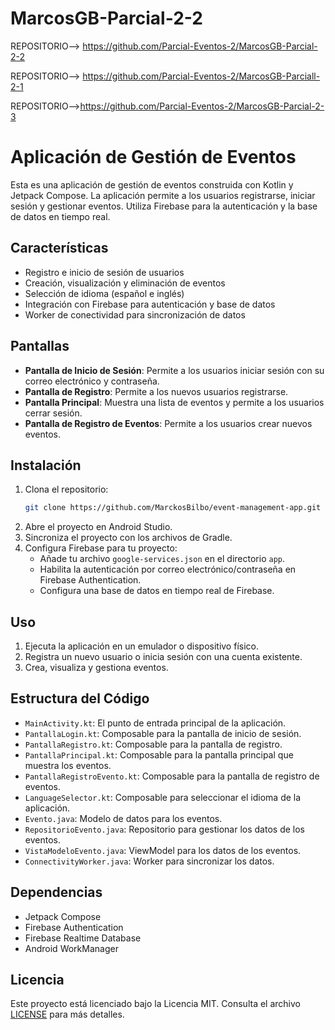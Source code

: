 # MarcosGB-Parcial-2-2


REPOSITORIO--> https://github.com/Parcial-Eventos-2/MarcosGB-Parcial-2-2

REPOSITORIO--> https://github.com/Parcial-Eventos-2/MarcosGB-Parciall-2-1

REPOSITORIO-->https://github.com/Parcial-Eventos-2/MarcosGB-Parcial-2-3

# Aplicación de Gestión de Eventos

Esta es una aplicación de gestión de eventos construida con Kotlin y Jetpack Compose. La aplicación permite a los usuarios registrarse, iniciar sesión y gestionar eventos. Utiliza Firebase para la autenticación y la base de datos en tiempo real.

## Características

- Registro e inicio de sesión de usuarios
- Creación, visualización y eliminación de eventos
- Selección de idioma (español e inglés)
- Integración con Firebase para autenticación y base de datos
- Worker de conectividad para sincronización de datos

## Pantallas

- **Pantalla de Inicio de Sesión**: Permite a los usuarios iniciar sesión con su correo electrónico y contraseña.
- **Pantalla de Registro**: Permite a los nuevos usuarios registrarse.
- **Pantalla Principal**: Muestra una lista de eventos y permite a los usuarios cerrar sesión.
- **Pantalla de Registro de Eventos**: Permite a los usuarios crear nuevos eventos.

## Instalación

1. Clona el repositorio:
    ```sh
    git clone https://github.com/MarckosBilbo/event-management-app.git
    ```
2. Abre el proyecto en Android Studio.
3. Sincroniza el proyecto con los archivos de Gradle.
4. Configura Firebase para tu proyecto:
    - Añade tu archivo `google-services.json` en el directorio `app`.
    - Habilita la autenticación por correo electrónico/contraseña en Firebase Authentication.
    - Configura una base de datos en tiempo real de Firebase.

## Uso

1. Ejecuta la aplicación en un emulador o dispositivo físico.
2. Registra un nuevo usuario o inicia sesión con una cuenta existente.
3. Crea, visualiza y gestiona eventos.

## Estructura del Código

- `MainActivity.kt`: El punto de entrada principal de la aplicación.
- `PantallaLogin.kt`: Composable para la pantalla de inicio de sesión.
- `PantallaRegistro.kt`: Composable para la pantalla de registro.
- `PantallaPrincipal.kt`: Composable para la pantalla principal que muestra los eventos.
- `PantallaRegistroEvento.kt`: Composable para la pantalla de registro de eventos.
- `LanguageSelector.kt`: Composable para seleccionar el idioma de la aplicación.
- `Evento.java`: Modelo de datos para los eventos.
- `RepositorioEvento.java`: Repositorio para gestionar los datos de los eventos.
- `VistaModeloEvento.java`: ViewModel para los datos de los eventos.
- `ConnectivityWorker.java`: Worker para sincronizar los datos.

## Dependencias

- Jetpack Compose
- Firebase Authentication
- Firebase Realtime Database
- Android WorkManager

## Licencia

Este proyecto está licenciado bajo la Licencia MIT. Consulta el archivo [LICENSE](LICENSE) para más detalles.
